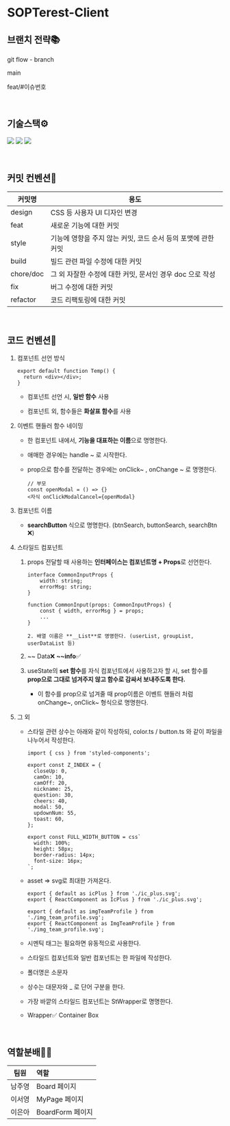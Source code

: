# SOPTerest-Client

## 브랜치 전략📚

git flow - branch

main

feat/#이슈번호

<br/>

## 기술스택⚙️

<img src="https://img.shields.io/badge/react-61DAFB?style=for-the-badge&logo=react&logoColor=black"> <img src="https://img.shields.io/badge/TypeScript-3178C6?style=for-the-badge&logo=TypeScript&logoColor=white"> <img src="https://img.shields.io/badge/github-181717?style=for-the-badge&logo=github&logoColor=white">

<br/>

## 커밋 컨벤션🚨

| 커밋명    | 용도                                                          |
| --------- | ------------------------------------------------------------- |
| design    | CSS 등 사용자 UI 디자인 변경                                  |
| feat      | 새로운 기능에 대한 커밋                                       |
| style     | 기능에 영향을 주지 않는 커밋, 코드 순서 등의 포맷에 관한 커밋 |
| build     | 빌드 관련 파일 수정에 대한 커밋                               |
| chore/doc | 그 외 자잘한 수정에 대한 커밋, 문서인 경우 doc 으로 작성      |
| fix       | 버그 수정에 대한 커밋                                         |
| refactor  | 코드 리팩토링에 대한 커밋                                     |

<br/>

## 코드 컨벤션🚨

1.  컴포넌트 선언 방식

    ```tsx
    export default function Temp() {
      return <div></div>;
    }
    ```

    - 컴포넌트 선언 시, **일반 함수** 사용

    - 컴포넌트 외, 함수들은 **화살표 함수**를 사용

2.  이벤트 핸들러 함수 네이밍

    - 한 컴포넌트 내에서, **기능을 대표하는 이름**으로 명명한다.

    - 애매한 경우에는 handle ~ 로 시작한다.

    - prop으로 함수를 전달하는 경우에는 onClick~ , onChange ~ 로 명명한다.

      ```tsx
      // 부모
      const openModal = () => {}
      <자식 onClickModalCancel={openModal}
      ```

3.  컴포넌트 이름

    - **searchButton** 식으로 명명한다. (btnSearch, buttonSearch, searchBtn ❌)

4.  스타일드 컴포넌트

    1.  props 전달할 때 사용하는 **인터페이스는 컴포넌트명 + Props**로 선언한다.

        ```tsx
        interface CommonInputProps {
        	width: string;
        	errorMsg: string;
        }

        function CommonInput(props: CommonInputProps) {
        	const { width, errorMsg } = props;
        	...
        }
        ```

            2. 배열 이름은 **__List**로 명명한다. (userList, groupList, userDataList 등)

    2.  ~~ Data❌ **~~info**✅
    3.  useState의 **set 함수**를 자식 컴포넌트에서 사용하고자 할 시, set 함수를 **prop으로 그대로 넘겨주지 않고 함수로 감싸서 보내주도록 한다.**
        - 이 함수를 prop으로 넘겨줄 때 prop이름은 이벤트 핸들러 처럼 onChange~, onClick~ 형식으로 명명한다.

5.  그 외

    - 스타일 관련 상수는 아래와 같이 작성하되, color.ts / button.ts 와 같이 파일을 나누어서 작성한다.

      ```tsx
      import { css } from 'styled-components';

      export const Z_INDEX = {
        closeUp: 0,
        camOn: 10,
        camOff: 20,
        nickname: 25,
        question: 30,
        cheers: 40,
        modal: 50,
        updownNum: 55,
        toast: 60,
      };

      export const FULL_WIDTH_BUTTON = css`
        width: 100%;
        height: 58px;
        border-radius: 14px;
        font-size: 16px;
      `;
      ```

    - asset => svg로 최대한 가져온다.

      ```tsx
      export { default as icPlus } from './ic_plus.svg';
      export { ReactComponent as IcPlus } from './ic_plus.svg';

      export { default as imgTeamProfile } from './img_team_profile.svg';
      export { ReactComponent as ImgTeamProfile } from './img_team_profile.svg';
      ```

    - 시멘틱 태그는 필요하면 유동적으로 사용한다.

    - 스타일드 컴포넌트와 일반 컴포넌트는 한 파일에 작성한다.

    - 폴더명은 소문자

    - 상수는 대문자와 \_ 로 단어 구분을 한다.

    - 가장 바깥의 스타일드 컴포넌트는 StWrapper로 명명한다.

    - Wrapper✅ Container Box

<br/>

## 역할분배🏃🏃

| 팀원   | 역할             |
| ------ | :--------------- |
| 남주영 | Board 페이지     |
| 이서영 | MyPage 페이지    |
| 이은아 | BoardForm 페이지 |
